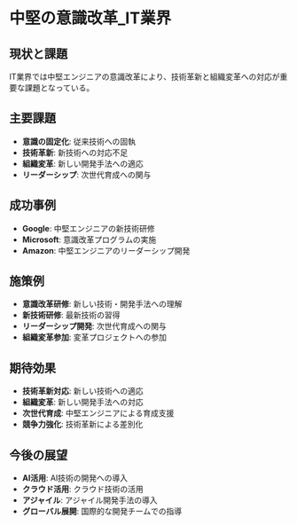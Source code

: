 # 中堅の意識改革_IT業界

## 現状と課題
IT業界では中堅エンジニアの意識改革により、技術革新と組織変革への対応が重要な課題となっている。

## 主要課題
- **意識の固定化**: 従来技術への固執
- **技術革新**: 新技術への対応不足
- **組織変革**: 新しい開発手法への適応
- **リーダーシップ**: 次世代育成への関与

## 成功事例
- **Google**: 中堅エンジニアの新技術研修
- **Microsoft**: 意識改革プログラムの実施
- **Amazon**: 中堅エンジニアのリーダーシップ開発

## 施策例
- **意識改革研修**: 新しい技術・開発手法への理解
- **新技術研修**: 最新技術の習得
- **リーダーシップ開発**: 次世代育成への関与
- **組織変革参加**: 変革プロジェクトへの参加

## 期待効果
- **技術革新対応**: 新しい技術への適応
- **組織変革**: 新しい開発手法への対応
- **次世代育成**: 中堅エンジニアによる育成支援
- **競争力強化**: 技術革新による差別化

## 今後の展望
- **AI活用**: AI技術の開発への導入
- **クラウド活用**: クラウド技術の活用
- **アジャイル**: アジャイル開発手法の導入
- **グローバル展開**: 国際的な開発チームでの指導 